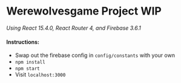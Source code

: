 # Werewolvesgame Project WIP

*Using React 15.4.0, React Router 4, and Firebase 3.6.1*

#### Instructions:
* Swap out the firebase config in ```config/constants``` with your own
* ```npm install```
* ```npm start```
* Visit ```localhost:3000```
